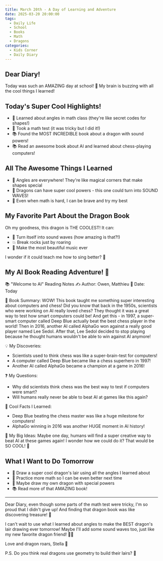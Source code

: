 ```yaml
---
title: March 20th - A Day of Learning and Adventure
date: 2025-03-20 20:00:00
tags:
  - Daily Life
  - School
  - Books
  - Math
  - Dragons
categories:
  - Kids Corner
  - Daily Diary
---
```


## Dear Diary!

Today was such an AMAZING day at school! 🌟 My brain is buzzing with all the cool things I learned!

## Today's Super Cool Highlights!
- 📐 Learned about angles in math class (they're like secret codes for shapes!)
- 📝 Took a math test (it was tricky but I did it!)
- 📚 Found the MOST INCREDIBLE book about a dragon with sound powers!
- 📚 Read an awesome book about AI and learned about chess-playing computers!

## All The Awesome Things I Learned
- 📐 Angles are everywhere! They're like magical corners that make shapes special
- 🐉 Dragons can have super cool powers - this one could turn into SOUND WAVES!
- 💪 Even when math is hard, I can be brave and try my best

## My Favorite Part About the Dragon Book
Oh my goodness, this dragon is THE COOLEST! It can:
- 🌊 Turn itself into sound waves (how amazing is that?!)
- 💥 Break rocks just by roaring
- 🎵 Make the most beautiful music ever

I wonder if it could teach me how to sing better? 🎤

## My AI Book Reading Adventure! 🤖
📚 "Welcome to AI" Reading Notes
✍️ Author: Owen, Matthieu
📅 Date: Today

📝 Book Summary: WOW! This book taught me something super interesting about computers and chess! Did you know that back in the 1950s, scientists who were working on AI really loved chess? They thought it was a great way to test how smart computers could be! And get this - in 1997, a super-smart computer called Deep Blue actually beat the best chess player in the world! Then in 2016, another AI called AlphaGo won against a really good player named Lee Sedol. After that, Lee Sedol decided to stop playing because he thought humans wouldn't be able to win against AI anymore!

💡 My Discoveries:
- Scientists used to think chess was like a super-brain-test for computers!
- A computer called Deep Blue became like a chess superhero in 1997!
- Another AI called AlphaGo became a champion at a game in 2016!

❓ My Questions:
- Why did scientists think chess was the best way to test if computers were smart?
- Will humans really never be able to beat AI at games like this again?

🔗 Cool Facts I Learned:
- Deep Blue beating the chess master was like a huge milestone for computers!
- AlphaGo winning in 2016 was another HUGE moment in AI history!

🌈 My Big Ideas:
Maybe one day, humans will find a super creative way to beat AI at these games again! I wonder how we could do it? That would be SO COOL! 🌟

## What I Want to Do Tomorrow
- 🏰 Draw a super cool dragon's lair using all the angles I learned about
- 📝 Practice more math so I can be even better next time
- 🎨 Maybe draw my own dragon with special powers
- 📚 Read more of that AMAZING book!

---

Dear Diary, even though some parts of the math test were tricky, I'm so proud that I didn't give up! And finding that dragon book was like discovering treasure! 💎

I can't wait to use what I learned about angles to make the BEST dragon's lair drawing ever tomorrow! Maybe I'll add some sound waves too, just like my new favorite dragon friend! 🐉✨

Love and dragon roars,
Stella 💖

P.S. Do you think real dragons use geometry to build their lairs? 🤔